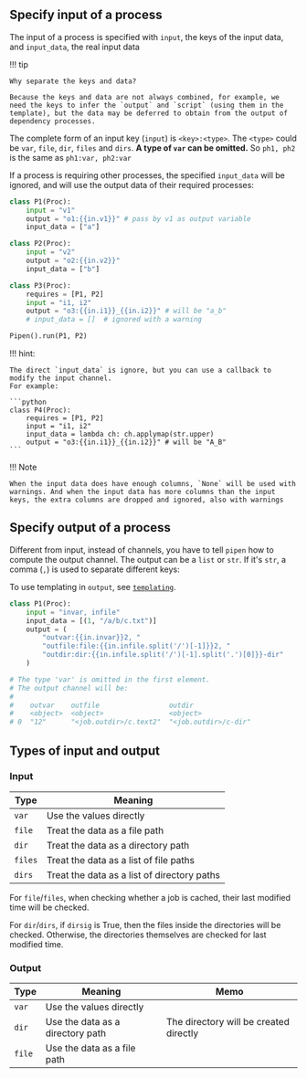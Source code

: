 
## Specify input of a process

The input of a process is specified with `input`, the keys of the input data, and `input_data`, the real input data

!!! tip

    Why separate the keys and data?

    Because the keys and data are not always combined, for example, we need the keys to infer the `output` and `script` (using them in the template), but the data may be deferred to obtain from the output of dependency processes.


The complete form of an input key (`input`) is `<key>:<type>`. The `<type>` could be `var`, `file`, `dir`, `files` and `dirs`. **A type of `var` can be omitted.** So `ph1, ph2` is the same as `ph1:var, ph2:var`

If a process is requiring other processes, the specified `input_data` will be ignored, and will use the output data of their required processes:

```python
class P1(Proc):
    input = "v1"
    output = "o1:{{in.v1}}" # pass by v1 as output variable
    input_data = ["a"]

class P2(Proc):
    input = "v2"
    output = "o2:{{in.v2}}"
    input_data = ["b"]

class P3(Proc):
    requires = [P1, P2]
    input = "i1, i2"
    output = "o3:{{in.i1}}_{{in.i2}}" # will be "a_b"
    # input_data = []  # ignored with a warning

Pipen().run(P1, P2)
```

!!! hint:

    The direct `input_data` is ignore, but you can use a callback to modify the input channel.
    For example:

    ```python
    class P4(Proc):
        requires = [P1, P2]
        input = "i1, i2"
        input_data = lambda ch: ch.applymap(str.upper)
        output = "o3:{{in.i1}}_{{in.i2}}" # will be "A_B"
    ```

!!! Note

    When the input data does have enough columns, `None` will be used with warnings. And when the input data has more columns than the input keys, the extra columns are dropped and ignored, also with warnings

## Specify output of a process

Different from input, instead of channels, you have to tell `pipen` how to compute the output channel. The output can be a `list` or `str`. If it's `str`, a comma (`,`) is used to separate different keys:

To use templating in `output`, see [`templating`][1].

```python
class P1(Proc):
    input = "invar, infile"
    input_data = [(1, "/a/b/c.txt")]
    output = (
        "outvar:{{in.invar}}2, "
        "outfile:file:{{in.infile.split('/')[-1]}}2, "
        "outdir:dir:{{in.infile.split('/')[-1].split('.')[0]}}-dir"
    )

# The type 'var' is omitted in the first element.
# The output channel will be:
#
#    outvar    outfile                 outdir
#    <object>  <object>                <object>
# 0  "12"      "<job.outdir>/c.text2"  "<job.outdir>/c-dir"
```

## Types of input and output

### Input

|Type|Meaning|
|----|-------|
|`var`|Use the values directly|
|`file`|Treat the data as a file path|
|`dir`|Treat the data as a directory path|
|`files`|Treat the data as a list of file paths|
|`dirs`|Treat the data as a list of directory paths|

For `file`/`files`, when checking whether a job is cached, their last modified time will be checked.

For `dir`/`dirs`, if `dirsig` is True, then the files inside the directories will be checked. Otherwise, the directories themselves are checked for last modified time.


### Output

|Type|Meaning|Memo|
|----|-------|----|
|`var`|Use the values directly||
|`dir`|Use the data as a directory path|The directory will be created directly|
|`file`|Use the data as a file path||

[1]: ../templating
